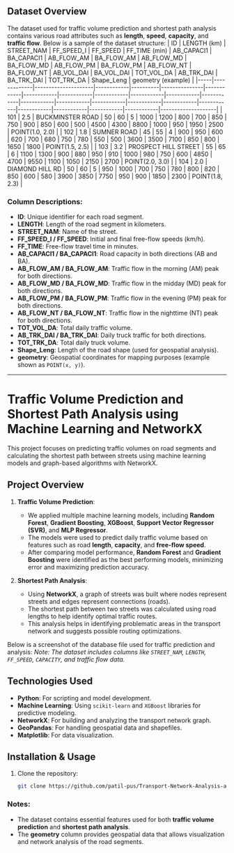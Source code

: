 ## Dataset Overview

The dataset used for traffic volume prediction and shortest path analysis contains various road attributes such as **length**, **speed**, **capacity**, and **traffic flow**. Below is a sample of the dataset structure:
| ID  | LENGTH (km) | STREET_NAM          | FF_SPEED_I | FF_SPEED | FF_TIME (min) | AB_CAPACI1 | BA_CAPACI1 | AB_FLOW_AM | BA_FLOW_AM | AB_FLOW_MD | BA_FLOW_MD | AB_FLOW_PM | BA_FLOW_PM | AB_FLOW_NT | BA_FLOW_NT | AB_VOL_DAI | BA_VOL_DAI | TOT_VOL_DA | AB_TRK_DAI | BA_TRK_DAI | TOT_TRK_DA | Shape_Leng | geometry (example) |
|-----|-------------|---------------------|------------|----------|---------------|------------|------------|------------|------------|------------|------------|------------|------------|------------|------------|------------|------------|------------|------------|------------|------------|------------|--------------------|
| 101 | 2.5         | BUCKMINSTER ROAD     | 50         | 60       | 5             | 1000       | 1200       | 800        | 700        | 850        | 750        | 900        | 850        | 600        | 500        | 4500       | 4300       | 8800       | 1000       | 950        | 1950       | 2500       | POINT(1.0, 2.0)    |
| 102 | 1.8         | SUMNER ROAD          | 45         | 55       | 4             | 900        | 950        | 600        | 620        | 700        | 680        | 750        | 780        | 550        | 500        | 3600       | 3500       | 7100       | 850        | 800        | 1650       | 1800       | POINT(1.5, 2.5)    |
| 103 | 3.2         | PROSPECT HILL STREET | 55         | 65       | 6             | 1100       | 1300       | 900        | 880        | 950        | 910        | 1000       | 980        | 750        | 600        | 4850       | 4700       | 9550       | 1100       | 1050       | 2150       | 2700       | POINT(2.0, 3.0)    |
| 104 | 2.0         | DIAMOND HILL RD      | 50         | 60       | 5             | 950        | 1000       | 700        | 750        | 780        | 800        | 820        | 850        | 600        | 580        | 3900       | 3850       | 7750       | 950        | 900        | 1850       | 2300       | POINT(1.8, 2.3)    |

### Column Descriptions:
- **ID**: Unique identifier for each road segment.
- **LENGTH**: Length of the road segment in kilometers.
- **STREET_NAM**: Name of the street.
- **FF_SPEED_I / FF_SPEED**: Initial and final free-flow speeds (km/h).
- **FF_TIME**: Free-flow travel time in minutes.
- **AB_CAPACI1 / BA_CAPACI1**: Road capacity in both directions (AB and BA).
- **AB_FLOW_AM / BA_FLOW_AM**: Traffic flow in the morning (AM) peak for both directions.
- **AB_FLOW_MD / BA_FLOW_MD**: Traffic flow in the midday (MD) peak for both directions.
- **AB_FLOW_PM / BA_FLOW_PM**: Traffic flow in the evening (PM) peak for both directions.
- **AB_FLOW_NT / BA_FLOW_NT**: Traffic flow in the nighttime (NT) peak for both directions.
- **TOT_VOL_DA**: Total daily traffic volume.
- **AB_TRK_DAI / BA_TRK_DAI**: Daily truck traffic for both directions.
- **TOT_TRK_DA**: Total daily truck volume.
- **Shape_Leng**: Length of the road shape (used for geospatial analysis).
- **geometry**: Geospatial coordinates for mapping purposes (example shown as `POINT(x, y)`).

---

# Traffic Volume Prediction and Shortest Path Analysis using Machine Learning and NetworkX

This project focuses on predicting traffic volumes on road segments and calculating the shortest path between streets using machine learning models and graph-based algorithms with NetworkX.

## Project Overview

1. **Traffic Volume Prediction**:
   - We applied multiple machine learning models, including **Random Forest**, **Gradient Boosting**, **XGBoost**, **Support Vector Regressor (SVR)**, and **MLP Regressor**.
   - The models were used to predict daily traffic volume based on features such as road **length**, **capacity**, and **free-flow speed**.
   - After comparing model performance, **Random Forest** and **Gradient Boosting** were identified as the best performing models, minimizing error and maximizing prediction accuracy.

2. **Shortest Path Analysis**:
   - Using **NetworkX**, a graph of streets was built where nodes represent streets and edges represent connections (roads).
   - The shortest path between two streets was calculated using road lengths to help identify optimal traffic routes.
   - This analysis helps in identifying problematic areas in the transport network and suggests possible routing optimizations.


Below is a screenshot of the database file used for traffic prediction and analysis:
*Note: The dataset includes columns like `STREET_NAM`, `LENGTH`, `FF_SPEED`, `CAPACITY`, and traffic flow data.*

## Technologies Used
- **Python**: For scripting and model development.
- **Machine Learning**: Using `scikit-learn` and `XGBoost` libraries for predictive modeling.
- **NetworkX**: For building and analyzing the transport network graph.
- **GeoPandas**: For handling geospatial data and shapefiles.
- **Matplotlib**: For data visualization.

## Installation & Usage

1. Clone the repository:
   ```bash
   git clone https://github.com/patil-pus/Transport-Network-Analysis-and-Traffic-Flow-Optimization.git


### Notes:
- The dataset contains essential features used for both **traffic volume prediction** and **shortest path analysis**.
- The **geometry** column provides geospatial data that allows visualization and network analysis of the road segments.
